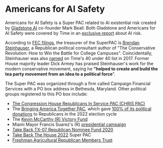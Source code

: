 # Americans for AI Safety

Americans for AI Safety is a Super PAC related to AI existential risk created by [Gladstone AI](../Companies/Gladstone%20AI.md) co-founder Mark Beall. Both Gladstone and Americans for AI Safety were covered by Time in an [exclusive report](https://time.com/6898967/ai-extinction-national-security-risks-report/) about AI risk.

According to [FEC filings](https://www.fec.gov/data/committee/C00871582/?tab=about-committee), the treasurer of the SuperPAC is [Brendan Steinhauser](http://www.brendansteinhauser.com/about.html), a Republican political consultant author of "The Conservative Revolution: How to Win the Battle for College Campuses". Coincidentally, Steinhauser was also [named](https://content.time.com/time/specials/packages/article/0,28804,2023831_2023829_2025198,00.html) on Time's 40 under 40 list in 2017. Former House majority leader Dick Armey has praised Steinhauser's work for the modern conservative movement, saying he **"helped to create and build the tea party movement from an idea to a political force**".

The Super PAC was organized through a firm called Campaign Financial Services with a PO box address in Bethesda, Maryland. Other political groups registered to this PO box include:
- [The Congression House Republicans In Service PAC (CHRIS PAC)](https://docquery.fec.gov/cgi-bin/fecimg/?C00554535)
- The [Bringing America Together PAC](https://docquery.fec.gov/cgi-bin/com_detail/C00647354/), which gave [100% of its political donations](https://www.opensecrets.org/political-action-committees-pacs/bringing-america-together/C00647354/candidate-recipients/2022) to Republicans in the 2022 election cycle
- The [Kevin McCarthy (R) Victory Fund](https://docquery.fec.gov/cgi-bin/com_detail/C00541011)
- Miami Mayor Francis Suarez's (R) [presidential campaign](https://docquery.fec.gov/cgi-bin/forms/C00842971/1707314)
- [Take Back TX-07 Republican Nominee Fund 2020](https://docquery.fec.gov/cgi-bin/forms/C00702886/1353027/)
- [Take Back The House 2022](https://docquery.fec.gov/cgi-bin/forms/C00766782/1488769/) Super PAC
- [Freshman Agricultural Republican Members Trust](https://docquery.fec.gov/cgi-bin/forms/C00493783/793572/)